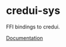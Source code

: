 # credui-sys #
FFI bindings to credui.

[Documentation](https://retep998.github.io/doc/credui-sys/)
